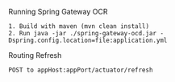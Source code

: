 Running Spring Gateway OCR

```
1. Build with maven (mvn clean install)
2. Run java -jar ./spring-gateway-ocd.jar -Dspring.config.location=file:application.yml
```

Routing Refresh

```
POST to appHost:appPort/actuator/refresh
```